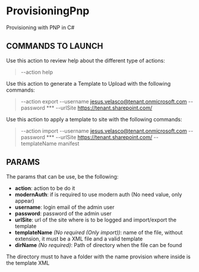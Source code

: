 # ProvisioningPnp
Provisioning with PNP in C#

## COMMANDS TO LAUNCH
Use this action to review help about the different type of actions:
> --action help

Use this action to generate a Template to Upload with the following commands:
> --action export --username jesus.velasco@tenant.onmicrosoft.com --password *** --urlSite https://tenant.sharepoint.com/

Use this action to apply a template to site with the following commands:
> --action import --username jesus.velasco@tenant.onmicrosoft.com --password *** --urlSite https://tenant.sharepoint.com/ --templateName manifest

## PARAMS
The params that can be use, be the following:
 - **action**: action to be do it
 - **modernAuth**: if is required to use modern auth (No need value, only appear)
 - **username**: login email of the admin user
 - **password**: password of the admin user
 - **urlSite**: url of the site where is to be logged and import/export the template
 - **templateName** *(No required (Only import))*: name of the file, without extension, it must be a XML file and a valid template
 - **dirName** *(No required)*: Path of directory when the file can be found

The directory must to have a folder with the name provision where inside is the template XML
